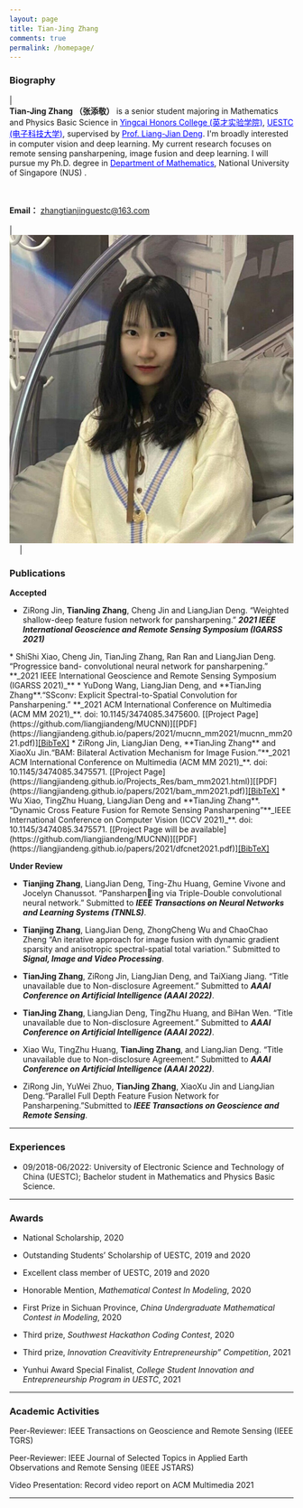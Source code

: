 ```yaml
---
layout: page
title: Tian-Jing Zhang
comments: true
permalink: /homepage/
---
```


<style>
.biblist { }

/* The item */
.biblist li { }

/* You can define custom styles for plstyle field here. */


/*************************************
   The box that contain BibTeX code
 *************************************/
div.noshow { display: none; }
div.BibTeX {
  margin-right: 1%;
  margin-left: 3%;
  margin-top: 1.2em;
  margin-bottom: 1.3em;
  border: 1px solid silver;
  padding: 0.3em 0.5em;
  background: #eeeeee;
}
div.BibTeX pre { font-size: 85%; overflow: auto;  width: 100%; }
</style>

<script>
function toggleBibtex(articleid) {
  var bib = document.getElementById('bib_'+articleid);
  if (bib) {
    if(bib.className.indexOf('BibTeX') != -1) {
    bib.className.indexOf('noshow') == -1?bib.className = 'BibTeX noshow':bib.className = 'BibTeX';
    }
  } else {
    return;
  }
}
</script>



	
### Biography
 
| <br>**Tian-Jing Zhang （张添敬）** is a senior student majoring in Mathematics and Physics Basic Science in <a href="https://www.yingcai.uestc.edu.cn/" style="color: blue">Yingcai Honors College (英才实验学院)</a>, <a href="https://www.uestc.edu.cn/" style="color: blue">UESTC (电子科技大学)</a>, supervised by <a href="https://liangjiandeng.github.io/" style="color: blue"> Prof. Liang-Jian Deng</a>. I'm broadly interested in computer vision and deep learning. My current research focuses on remote sensing pansharpening, image fusion and deep learning. I will pursue my Ph.D. degree in <a href="https://www.math.nus.edu.sg/" style="color: blue">Department of Mathematics</a>, National University of Singapore (NUS) . </p>
 <br> <br> **Email：** <zhangtianjinguestc@163.com> &emsp; <br><br>| &emsp;![image](https://github.com/tianjingzhang/tianjingzhang.github.io/blob/main/tjZhang.jpg)&emsp; |



### Publications

**Accepted**
* ZiRong Jin, **TianJing Zhang**, Cheng Jin and LiangJian Deng. “Weighted shallow-deep feature fusion network for pansharpening.” **_2021 IEEE International Geoscience and Remote Sensing Symposium (IGARSS 2021)_**
</div>
* ShiShi Xiao, Cheng Jin, TianJing Zhang, Ran Ran and LiangJian Deng. “Progressice band- convolutional neural network for pansharpening.” **_2021 IEEE International Geoscience and Remote Sensing Symposium (IGARSS 2021)_**
</div>
* YuDong Wang, LiangJian Deng, and **TianJing Zhang**.“SSconv: Explicit Spectral-to-Spatial Convolution for Pansharpening.” **_2021 ACM International Conference on Multimedia (ACM MM 2021)_**. doi: 10.1145/3474085.3475600. [[Project Page](https://github.com/liangjiandeng/MUCNN)][[PDF](https://liangjiandeng.github.io/papers/2021/mucnn_mm2021/mucnn_mm2021.pdf)]<a href="javascript:toggleBibtex('mucnn')" class="textlink">[BibTeX]</a>
<div id="bib_mucnn" class="BibTeX noshow">
<pre>
@ARTICLE{mucnn,
author={Yudong Wang, Liang-Jian Deng, Tian-Jing Zhang, Xiao Wu},
booktitle={Proceedings of the 29th ACM International Conference on Multimedia (ACM MM)},
title={SSconv: Explicit Spectral-to-Spatial Convolution for Pansharpening},
year={2021},
pages={DOI: 10.1145/3474085.3475600.},
}
</pre>
</div>
* ZiRong Jin, LiangJian Deng, **TianJing Zhang** and XiaoXu Jin.“BAM: Bilateral Activation Mechanism for Image Fusion.”**_2021 ACM International Conference on Multimedia (ACM MM 2021)_**. doi: 10.1145/3474085.3475571. [[Project Page](https://liangjiandeng.github.io/Projects_Res/bam_mm2021.html)][[PDF](https://liangjiandeng.github.io/papers/2021/bam_mm2021.pdf)]<a href="javascript:toggleBibtex('BAM')" class="textlink">[BibTeX]</a>
<div id="bib_BAM" class="BibTeX noshow">
<pre>
@ARTICLE{BAM,
author={Zi-Rong Jin , Liang-Jian Deng, Tian-Jing Zhang, Xiaoxu Jin},
journal={Proceedings of the 29th ACM International Conference on Multimedia (ACM MM)},
title={BAM: Bilateral Activation Mechanism for Image Fusion},
year={2021},
volume={},
number={},
pages={DOI: 10.1145/3474085.3475571},
}
</pre>
</div>
* Wu Xiao, TingZhu Huang, LiangJian Deng and **TianJing Zhang**. “Dynamic Cross Feature Fusion for Remote Sensing Pansharpening”**_IEEE International Conference on Computer Vision (ICCV 2021)_**. doi: 10.1145/3474085.3475571. [[Project Page will be available](https://github.com/liangjiandeng/MUCNN)][[PDF](https://liangjiandeng.github.io/papers/2021/dfcnet2021.pdf)]<a href="javascript:toggleBibtex('wu_iccv2021')" class="textlink">[BibTeX]</a>
<div id="bib_wu_iccv2021" class="BibTeX noshow">
<pre>
@ARTICLE{wu_iccv2021,
	author={Wu, Xiao and Huang, Ting-Zhu and Deng, Liang-Jian and Zhang, Tian-Jing},
	journal={IEEE International Conference on Computer Vision (ICCV)}, 
	title={Dynamic Cross Feature Fusion for Remote Sensing Pansharpening}, 
	year={2021},
	doi={}
   }
</pre>
</div>




**Under Review**
* **Tianjing Zhang**, LiangJian Deng, Ting-Zhu Huang, Gemine Vivone and Jocelyn Chanussot. “Pansharpening via Triple-Double convolutional neural network.” Submitted to **_IEEE Transactions on Neural Networks and Learning Systems (TNNLS)_**.

* **Tianjing Zhang**, LiangJian Deng, ZhongCheng Wu and ChaoChao Zheng “An iterative approach for image fusion with dynamic gradient sparsity and anisotropic spectral-spatial total variation.” Submitted to **_Signal, Image and Video Processing_**.

* **TianJing Zhang**, ZiRong Jin, LiangJian Deng, and TaiXiang Jiang. “Title unavailable due to Non-disclosure Agreement.” Submitted to **_AAAI Conference on Artificial Intelligence (AAAI 2022)_**.

* **TianJing Zhang**, LiangJian Deng, TingZhu Huang, and BiHan Wen. “Title unavailable due to Non-disclosure Agreement.” Submitted to **_AAAI Conference on Artificial Intelligence (AAAI 2022)_**.

* Xiao Wu, TingZhu Huang, **TianJing Zhang**, and LiangJian Deng. “Title unavailable due to Non-disclosure Agreement.” Submitted to **_AAAI Conference on Artificial Intelligence (AAAI 2022)_**.

* ZiRong Jin, YuWei Zhuo, **TianJing Zhang**, XiaoXu Jin and LiangJian Deng.“Parallel Full Depth Feature Fusion Network for Pansharpening.”Submitted to **_IEEE Transactions on Geoscience and Remote Sensing_**.

---

### Experiences 

* 09/2018-06/2022: University of Electronic Science and Technology of China (UESTC); Bachelor student in Mathematics and Physics Basic Science.

---

### Awards

* National Scholarship, 2020

* Outstanding Students’ Scholarship of UESTC, 2019 and 2020

* Excellent class member of UESTC, 2019 and 2020

* Honorable Mention, _Mathematical Contest In Modeling_, 2020

* First Prize in Sichuan Province, _China Undergraduate Mathematical Contest in Modeling_, 2020

* Third prize, _Southwest Hackathon Coding Contest_, 2020

* Third prize, _Innovation Creavitivity Entrepreneurship” Competition_, 2021

* Yunhui Award Special Finalist, _College Student Innovation and Entrepreneurship Program in UESTC_, 2021




---

### Academic Activities

Peer-Reviewer: IEEE Transactions on Geoscience and Remote Sensing (IEEE TGRS)

Peer-Reviewer:  IEEE Journal of Selected Topics in Applied Earth Observations and Remote Sensing (IEEE JSTARS)

Video Presentation: Record video report on ACM Multimedia 2021


---

<script type="text/javascript" src="//rf.revolvermaps.com/0/0/6.js?i=573geowbknl&amp;m=7&amp;c=ffc000&amp;cr1=ffffff&amp;f=arial&amp;l=1&amp;s=170&amp;bv=70" async="async"></script>



